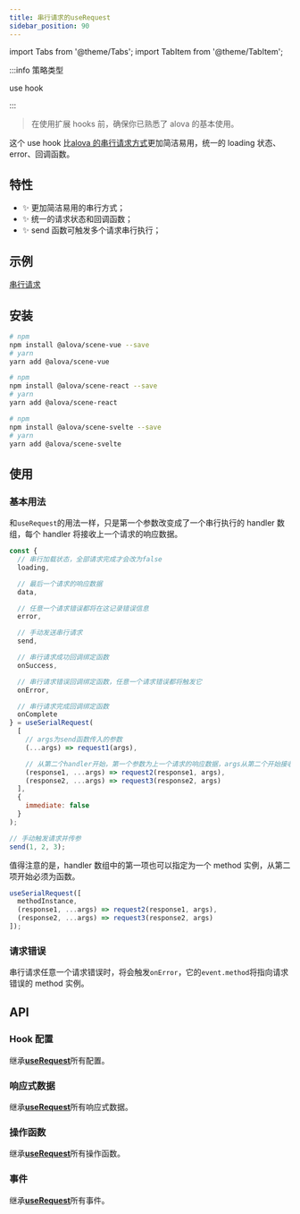 ```yaml
---
title: 串行请求的useRequest
sidebar_position: 90
---
```


import Tabs from '@theme/Tabs';
import TabItem from '@theme/TabItem';

:::info 策略类型

use hook

:::

> 在使用扩展 hooks 前，确保你已熟悉了 alova 的基本使用。

这个 use hook 比[alova 的串行请求方式](../next-step/serial-request)更加简洁易用，统一的 loading 状态、error、回调函数。

## 特性

- ✨ 更加简洁易用的串行方式；
- ✨ 统一的请求状态和回调函数；
- ✨ send 函数可触发多个请求串行执行；

## 示例

[串行请求](../example/serial-request)

## 安装

<Tabs groupId="framework">
<TabItem value="1" label="vue composition">

```bash
# npm
npm install @alova/scene-vue --save
# yarn
yarn add @alova/scene-vue

```

</TabItem>
<TabItem value="2" label="react">

```bash
# npm
npm install @alova/scene-react --save
# yarn
yarn add @alova/scene-react

```

</TabItem>

<TabItem value="3" label="svelte">

```bash
# npm
npm install @alova/scene-svelte --save
# yarn
yarn add @alova/scene-svelte

```

</TabItem>
</Tabs>

## 使用

### 基本用法

和`useRequest`的用法一样，只是第一个参数改变成了一个串行执行的 handler 数组，每个 handler 将接收上一个请求的响应数据。

```javascript
const {
  // 串行加载状态，全部请求完成才会改为false
  loading,

  // 最后一个请求的响应数据
  data,

  // 任意一个请求错误都将在这记录错误信息
  error,

  // 手动发送串行请求
  send,

  // 串行请求成功回调绑定函数
  onSuccess,

  // 串行请求错误回调绑定函数，任意一个请求错误都将触发它
  onError,

  // 串行请求完成回调绑定函数
  onComplete
} = useSerialRequest(
  [
    // args为send函数传入的参数
    (...args) => request1(args),

    // 从第二个handler开始，第一个参数为上一个请求的响应数据，args从第二个开始接收
    (response1, ...args) => request2(response1, args),
    (response2, ...args) => request3(response2, args)
  ],
  {
    immediate: false
  }
);

// 手动触发请求并传参
send(1, 2, 3);
```

值得注意的是，handler 数组中的第一项也可以指定为一个 method 实例，从第二项开始必须为函数。

```javascript
useSerialRequest([
  methodInstance,
  (response1, ...args) => request2(response1, args),
  (response2, ...args) => request3(response2, args)
]);
```

### 请求错误

串行请求任意一个请求错误时，将会触发`onError`，它的`event.method`将指向请求错误的 method 实例。

## API

### Hook 配置

继承[**useRequest**](/tutorial/learning/use-request#api)所有配置。

### 响应式数据

继承[**useRequest**](/tutorial/learning/use-request#api)所有响应式数据。

### 操作函数

继承[**useRequest**](/tutorial/learning/use-request#api)所有操作函数。

### 事件

继承[**useRequest**](/tutorial/learning/use-request#api)所有事件。
